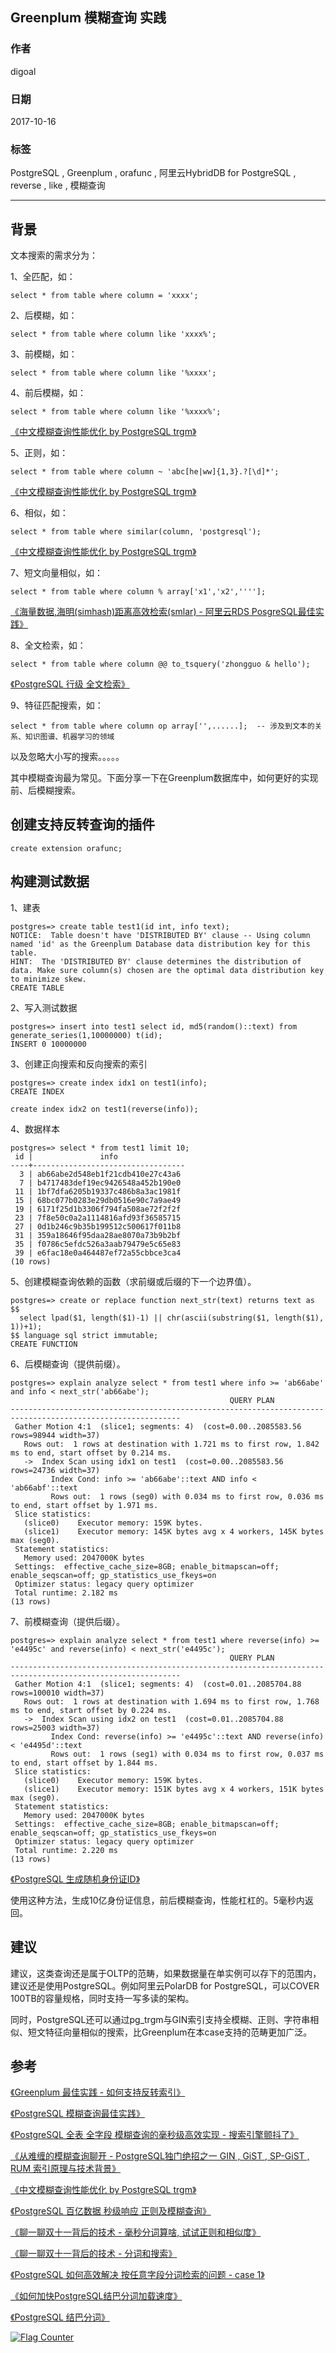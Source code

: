 ## Greenplum 模糊查询 实践  
                         
### 作者        
digoal        
        
### 日期         
2017-10-16        
          
### 标签        
PostgreSQL , Greenplum , orafunc , 阿里云HybridDB for PostgreSQL , reverse , like , 模糊查询    
                    
----                    
                     
## 背景     
文本搜索的需求分为：  
  
1、全匹配，如：  
  
```  
select * from table where column = 'xxxx';  
```  
  
2、后模糊，如：  
  
```  
select * from table where column like 'xxxx%';  
```  
  
3、前模糊，如：  
  
```  
select * from table where column like '%xxxx';  
```  
  
4、前后模糊，如：  
  
```  
select * from table where column like '%xxxx%';  
```  
  
[《中文模糊查询性能优化 by PostgreSQL trgm》](../201605/20160506_02.md)    
  
5、正则，如：  
  
```  
select * from table where column ~ 'abc[he|ww]{1,3}.?[\d]*';  
```  
  
[《中文模糊查询性能优化 by PostgreSQL trgm》](../201605/20160506_02.md)    
  
6、相似，如：  
  
```  
select * from table where similar(column, 'postgresql');   
```  
  
[《中文模糊查询性能优化 by PostgreSQL trgm》](../201605/20160506_02.md)    
  
7、短文向量相似，如：  
  
```  
select * from table where column % array['x1','x2',''''];  
```  
  
[《海量数据,海明(simhash)距离高效检索(smlar) - 阿里云RDS PosgreSQL最佳实践》](../201708/20170804_01.md)    
  
8、全文检索，如：  
  
```  
select * from table where column @@ to_tsquery('zhongguo & hello');  
```  
  
[《PostgreSQL 行级 全文检索》](../201604/20160419_01.md)    
  
9、特征匹配搜索，如：  
  
```  
select * from table where column op array['',......];  -- 涉及到文本的关系、知识图谱、机器学习的领域  
```  
  
以及忽略大小写的搜索。。。。。  
  
其中模糊查询最为常见。下面分享一下在Greenplum数据库中，如何更好的实现前、后模糊搜索。  
  
## 创建支持反转查询的插件  
  
```  
create extension orafunc;  
```  
  
## 构建测试数据  
1、建表  
  
```  
postgres=> create table test1(id int, info text);  
NOTICE:  Table doesn't have 'DISTRIBUTED BY' clause -- Using column named 'id' as the Greenplum Database data distribution key for this table.  
HINT:  The 'DISTRIBUTED BY' clause determines the distribution of data. Make sure column(s) chosen are the optimal data distribution key to minimize skew.  
CREATE TABLE  
```  
  
2、写入测试数据  
  
```  
postgres=> insert into test1 select id, md5(random()::text) from generate_series(1,10000000) t(id);  
INSERT 0 10000000  
```  
  
3、创建正向搜索和反向搜索的索引  
  
```  
postgres=> create index idx1 on test1(info);  
CREATE INDEX  
  
create index idx2 on test1(reverse(info));  
```  
  
4、数据样本  
  
```  
postgres=> select * from test1 limit 10;  
 id |               info                 
----+----------------------------------  
  3 | ab66abe2d548eb1f21cdb410e27c43a6  
  7 | b4717483def19ec9426548a452b190e0  
 11 | 1bf7dfa6205b19337c486b8a3ac1981f  
 15 | 68bc077b0283e29db0516e90c7a9ae49  
 19 | 6171f25d1b3306f794fa508ae72f2f2f  
 23 | 7f8e50c0a2a1114816afd93f36585715  
 27 | 0d1b246c9b35b199512c500617f011b8  
 31 | 359a18646f95daa28ae8070a73b9b2bf  
 35 | f0786c5efdc526a3aab79479e5c65e83  
 39 | e6fac18e0a464487ef72a55cbbce3ca4  
(10 rows)  
```  
  
5、创建模糊查询依赖的函数（求前缀或后缀的下一个边界值）。  
  
```  
postgres=> create or replace function next_str(text) returns text as $$    
  select lpad($1, length($1)-1) || chr(ascii(substring($1, length($1), 1))+1);   
$$ language sql strict immutable;  
CREATE FUNCTION  
```  
  
6、后模糊查询（提供前缀）。  
  
```  
postgres=> explain analyze select * from test1 where info >= 'ab66abe' and info < next_str('ab66abe');  
                                                 QUERY PLAN                                                   
------------------------------------------------------------------------------------------------------------  
 Gather Motion 4:1  (slice1; segments: 4)  (cost=0.00..2085583.56 rows=98944 width=37)  
   Rows out:  1 rows at destination with 1.721 ms to first row, 1.842 ms to end, start offset by 0.214 ms.  
   ->  Index Scan using idx1 on test1  (cost=0.00..2085583.56 rows=24736 width=37)  
         Index Cond: info >= 'ab66abe'::text AND info < 'ab66abf'::text  
         Rows out:  1 rows (seg0) with 0.034 ms to first row, 0.036 ms to end, start offset by 1.971 ms.  
 Slice statistics:  
   (slice0)    Executor memory: 159K bytes.  
   (slice1)    Executor memory: 145K bytes avg x 4 workers, 145K bytes max (seg0).  
 Statement statistics:  
   Memory used: 2047000K bytes  
 Settings:  effective_cache_size=8GB; enable_bitmapscan=off; enable_seqscan=off; gp_statistics_use_fkeys=on  
 Optimizer status: legacy query optimizer  
 Total runtime: 2.182 ms  
(13 rows)  
```  
  
7、前模糊查询（提供后缀）。  
  
```  
postgres=> explain analyze select * from test1 where reverse(info) >= 'e4495c' and reverse(info) < next_str('e4495c');  
                                                 QUERY PLAN                                                   
------------------------------------------------------------------------------------------------------------  
 Gather Motion 4:1  (slice1; segments: 4)  (cost=0.01..2085704.88 rows=100010 width=37)  
   Rows out:  1 rows at destination with 1.694 ms to first row, 1.768 ms to end, start offset by 0.224 ms.  
   ->  Index Scan using idx2 on test1  (cost=0.01..2085704.88 rows=25003 width=37)  
         Index Cond: reverse(info) >= 'e4495c'::text AND reverse(info) < 'e4495d'::text  
         Rows out:  1 rows (seg1) with 0.034 ms to first row, 0.037 ms to end, start offset by 1.844 ms.  
 Slice statistics:  
   (slice0)    Executor memory: 159K bytes.  
   (slice1)    Executor memory: 151K bytes avg x 4 workers, 151K bytes max (seg0).  
 Statement statistics:  
   Memory used: 2047000K bytes  
 Settings:  effective_cache_size=8GB; enable_bitmapscan=off; enable_seqscan=off; gp_statistics_use_fkeys=on  
 Optimizer status: legacy query optimizer  
 Total runtime: 2.220 ms  
(13 rows)  
```  
  
[《PostgreSQL 生成随机身份证ID》](../201710/20171016_02.md)  
  
使用这种方法，生成10亿身份证信息，前后模糊查询，性能杠杠的。5毫秒内返回。  
  
## 建议
  
建议，这类查询还是属于OLTP的范畴，如果数据量在单实例可以存下的范围内，建议还是使用PostgreSQL。例如阿里云PolarDB for PostgreSQL，可以COVER 100TB的容量规格，同时支持一写多读的架构。  
  
同时，PostgreSQL还可以通过pg_trgm与GIN索引支持全模糊、正则、字符串相似、短文特征向量相似的搜索，比Greenplum在本case支持的范畴更加广泛。  
  
## 参考  
[《Greenplum 最佳实践 - 如何支持反转索引》](../201603/20160308_01.md)    
  
[《PostgreSQL 模糊查询最佳实践》](../201704/20170426_01.md)    
  
[《PostgreSQL 全表 全字段 模糊查询的毫秒级高效实现 - 搜索引擎颤抖了》](../201701/20170106_04.md)    
  
[《从难缠的模糊查询聊开 - PostgreSQL独门绝招之一 GIN , GiST , SP-GiST , RUM 索引原理与技术背景》](../201612/20161231_01.md)    
  
[《中文模糊查询性能优化 by PostgreSQL trgm》](../201605/20160506_02.md)    
  
[《PostgreSQL 百亿数据 秒级响应 正则及模糊查询》](../201603/20160302_01.md)    
  
[《聊一聊双十一背后的技术 - 毫秒分词算啥, 试试正则和相似度》](../201611/20161118_01.md)    
  
[《聊一聊双十一背后的技术 - 分词和搜索》](../201611/20161115_01.md)    
  
[《PostgreSQL 如何高效解决 按任意字段分词检索的问题 - case 1》](../201607/20160725_05.md)    
  
[《如何加快PostgreSQL结巴分词加载速度》](../201607/20160725_02.md)    
  
[《PostgreSQL 结巴分词》](../201508/20150824_01.md)    
  
<a rel="nofollow" href="http://info.flagcounter.com/h9V1"  ><img src="http://s03.flagcounter.com/count/h9V1/bg_FFFFFF/txt_000000/border_CCCCCC/columns_2/maxflags_12/viewers_0/labels_0/pageviews_0/flags_0/"  alt="Flag Counter"  border="0"  ></a>  
  
